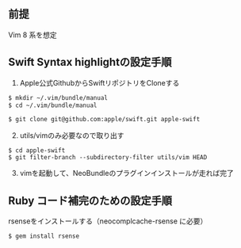 ## 前提
Vim 8 系を想定

## Swift Syntax highlightの設定手順

1. Apple公式GithubからSwiftリポジトリをCloneする
```sh
$ mkdir ~/.vim/bundle/manual
$ cd ~/.vim/bundle/manual

$ git clone git@github.com:apple/swift.git apple-swift
```

2. utils/vimのみ必要なので取り出す
```
$ cd apple-swift
$ git filter-branch --subdirectory-filter utils/vim HEAD
```

3. vimを起動して、NeoBundleのプラグインインストールが走れば完了


## Ruby コード補完のための設定手順
rsenseをインストールする（neocomplcache-rsense に必要）
```sh
$ gem install rsense
```
